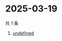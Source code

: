 # 2025-03-19

共 1 条

<!-- BEGIN -->
<!-- 最后更新时间 Wed Mar 19 2025 18:38:52 GMT+0800 (China Standard Time) -->

1. [undefined](https://www.zhihu.com/search?q=undefined)

<!-- END -->

